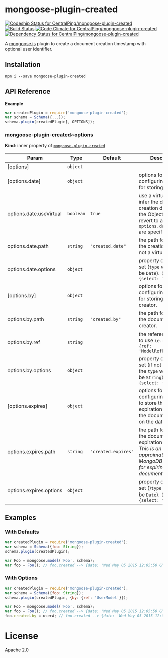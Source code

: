 mongoose-plugin-created
====================

[ ![Codeship Status for CentralPing/mongoose-plugin-created](https://codeship.com/projects/e23c0930-4b41-0132-6abf-22e4e23acdc5/status)](https://codeship.com/projects/46701)
[![Build Status](https://travis-ci.org/CentralPing/mongoose-plugin-created.svg?branch=master)](https://travis-ci.org/CentralPing/mongoose-plugin-created)
[ ![Code Climate for CentralPing/mongoose-plugin-created](https://codeclimate.com/github/CentralPing/mongoose-plugin-created/badges/gpa.svg)](https://codeclimate.com/github/CentralPing/mongoose-plugin-created)
[ ![Dependency Status for CentralPing/mongoose-plugin-created](https://david-dm.org/CentralPing/mongoose-plugin-created.svg)](https://david-dm.org/CentralPing/mongoose-plugin-created)

A [mongoose.js](https://github.com/LearnBoost/mongoose/) plugin to create a document creation timestamp with optional user identifier.

## Installation

`npm i --save mongoose-plugin-created`

## API Reference
**Example**  
```js
var createdPlugin = require('mongoose-plugin-created');
var schema = Schema({...});
schema.plugin(createdPlugin[, OPTIONS]);
```
<a name="module_mongoose-plugin-created..options"></a>
### mongoose-plugin-created~options
**Kind**: inner property of <code>[mongoose-plugin-created](#module_mongoose-plugin-created)</code>  

| Param | Type | Default | Description |
| --- | --- | --- | --- |
| [options] | <code>object</code> |  |  |
| [options.date] | <code>object</code> |  | options for configuring the path for storing the date. |
| options.date.useVirtual | <code>boolean</code> | <code>true</code> | use a virtual path to infer the document creation date from the ObjectId `_id`. Will revert to a real path if `options.date.options` are specified. |
| options.date.path | <code>string</code> | <code>&quot;created.date&quot;</code> | the path for storing the creation date if not a virtual. |
| options.date.options | <code>object</code> |  | property options to set (`type` will always be `Date`). `(e.g. {select: false})` |
| [options.by] | <code>object</code> |  | options for configuring the path for storing the creator. |
| options.by.path | <code>string</code> | <code>&quot;created.by&quot;</code> | the path for storing the document creator. |
| options.by.ref | <code>string</code> |  | the reference model to use `(e.g. {by: {ref: 'ModelRefName'}})` |
| options.by.options | <code>object</code> |  | property options to set (if not a reference the `type` will always be `String`). `(e.g. {select: false})` |
| [options.expires] | <code>object</code> |  | options for configuring the path to store the expiration time for the document based on the date path. |
| options.expires.path | <code>string</code> | <code>&quot;created.expires&quot;</code> | the path for storing the document expiration timestamp. *This is an approimation due to MongoDB's method for expiring documents* |
| options.expires.options | <code>object</code> |  | property options to set ()`type` will always be `Date`). `(e.g. {select: false})` |


## Examples

### With Defaults
```js
var createdPlugin = require('mongoose-plugin-created');
var schema = Schema({foo: String});
schema.plugin(createdPlugin);

var Foo = mongoose.model('Foo', schema);
var foo = Foo(); // foo.created --> {date: 'Wed May 05 2015 12:05:50 GMT-0400 (EDT)'}
```

### With Options
```js
var createdPlugin = require('mongoose-plugin-created');
var schema = Schema({foo: String});
schema.plugin(createdPlugin, {by: {ref: 'UserModel'}});

var Foo = mongoose.model('Foo', schema);
var foo = Foo(); // foo.created --> {date: 'Wed May 05 2015 12:05:50 GMT-0400 (EDT)'}
foo.created.by = userA; // foo.created --> {date: 'Wed May 05 2015 12:05:50 GMT-0400 (EDT)', by: '507f191e810c19729de860ea'}
```

# License

Apache 2.0
